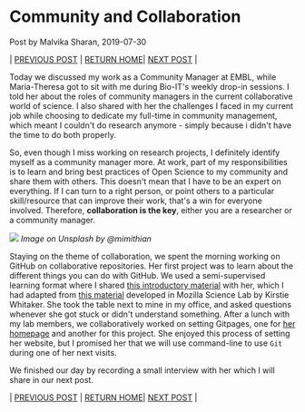 # Community and Collaboration 

Post by Malvika Sharan, 2019-07-30

| [PREVIOUS POST](./2019-07-17-introduction.md) | [RETURN HOME](https://malvikasharan.github.io/EMBL-Women-2019/)| [NEXT POST](./2019-07-31-matheli-interview.md) |

Today we discussed my work as a Community Manager at EMBL, while Maria-Theresa got to sit with me during Bio-IT's weekly drop-in sessions. I told her about the roles of community managers in the current collaborative world of science. I also shared with her the challenges I faced in my current job while choosing to dedicate my full-time in community management, which meant I couldn't do research anymore - simply because i didn't have the time to do both properly. 

So, even though I miss working on research projects, I definitely identify myself as a community manager more. At work, part of my responsibilities is to learn and bring best practices of Open Science to my community and share them with others. This doesn't mean that I have to be an expert on everything. If I can turn to a right person, or point others to a particular skill/resource that can improve their work, that's a win for everyone involved. Therefore, **collaboration is the key**, either you are a researcher or a community manager.

![](https://images.unsplash.com/photo-1531537571171-a707bf2683da?ixlib=rb-1.2.1&ixid=eyJhcHBfaWQiOjEyMDd9&auto=format&fit=crop&w=3067&q=80)
*Image on Unsplash by @mimithian*

Staying on the theme of collaboration, we spent the morning working on GitHub on collaborative repositories. Her first project was to learn about the different things you can do with GitHub. We used a semi-supervised learning format where I shared [this introductory material](https://github.com/malvikasharan/developing_collaborative_document) with her, which I had adapted from [this material](https://kirstiejane.github.io/friendly-github-intro/) developed in Mozilla Science Lab by Kirstie Whitaker. She took the table next to mine in my office, and asked questions whenever she got stuck or didn't understand something. After a lunch with my lab members, we collaboratively worked on setting Gitpages, one for [her homepage](https://matheli.github.io/Matheli/) and another for this project. She enjoyed this process of setting her website, but I promised her that we will use command-line to use `Git` during one of her next visits. 

We finished our day by recording a small interview with her which I will share in our next post.

| [PREVIOUS POST](./2019-07-17-introduction.md) | [RETURN HOME](https://malvikasharan.github.io/EMBL-Women-2019/)| [NEXT POST](./2019-07-31-matheli-interview.md) |
